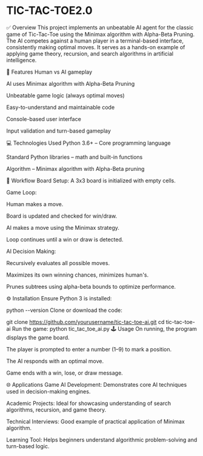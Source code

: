 # TIC-TAC-TOE2.0
✅ Overview
This project implements an unbeatable AI agent for the classic game of Tic-Tac-Toe using the Minimax algorithm with Alpha-Beta Pruning. The AI competes against a human player in a terminal-based interface, consistently making optimal moves. It serves as a hands-on example of applying game theory, recursion, and search algorithms in artificial intelligence.

🚀 Features
Human vs AI gameplay

AI uses Minimax algorithm with Alpha-Beta Pruning

Unbeatable game logic (always optimal moves)

Easy-to-understand and maintainable code

Console-based user interface

Input validation and turn-based gameplay

💻 Technologies Used
Python 3.6+ – Core programming language

Standard Python libraries – math and built-in functions

Algorithm – Minimax algorithm with Alpha-Beta pruning

🔁 Workflow
Board Setup: A 3x3 board is initialized with empty cells.

Game Loop:

Human makes a move.

Board is updated and checked for win/draw.

AI makes a move using the Minimax strategy.

Loop continues until a win or draw is detected.

AI Decision Making:

Recursively evaluates all possible moves.

Maximizes its own winning chances, minimizes human's.

Prunes subtrees using alpha-beta bounds to optimize performance.

⚙️ Installation
Ensure Python 3 is installed:


python --version
Clone or download the code:

git clone https://github.com/yourusername/tic-tac-toe-ai.git
cd tic-tac-toe-ai
Run the game:
python tic_tac_toe_ai.py
🕹 Usage
On running, the program displays the game board.

The player is prompted to enter a number (1–9) to mark a position.

The AI responds with an optimal move.

Game ends with a win, lose, or draw message.

🌐 Applications
Game AI Development: Demonstrates core AI techniques used in decision-making engines.

Academic Projects: Ideal for showcasing understanding of search algorithms, recursion, and game theory.

Technical Interviews: Good example of practical application of Minimax algorithm.

Learning Tool: Helps beginners understand algorithmic problem-solving and turn-based logic.

